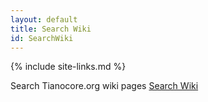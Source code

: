```yaml
---
layout: default
title: Search Wiki
id: SearchWiki
---
```

{% include site-links.md %}

Search Tianocore.org wiki pages 
<a href="{{wiki}}/How-to-Search" title="How to Searc">Search Wiki</a>
